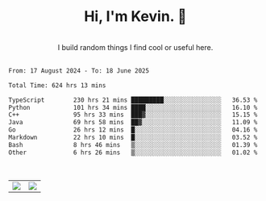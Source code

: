 <!--
**kevin-pek/kevin-pek** is a ✨ _special_ ✨ repository because its `README.md` (this file) appears on your GitHub profile.

Here are some ideas to get you started:

- 🔭 I’m currently working on ...
- 🌱 I’m currently learning ...
- 👯 I’m looking to collaborate on ...
- 🤔 I’m looking for help with ...
- 💬 Ask me about ...
- 📫 How to reach me: ...
- 😄 Pronouns: ...
- ⚡ Fun fact: ...
-->
<div align="center">
  <h1>Hi, I'm Kevin. 👋</h1>
  <br />
  I build random things I find cool or useful here.
</div>
<br />
<!--START_SECTION:waka-->

```txt
From: 17 August 2024 - To: 18 June 2025

Total Time: 624 hrs 13 mins

TypeScript        230 hrs 21 mins █████████░░░░░░░░░░░░░░░░   36.53 %
Python            101 hrs 34 mins ████░░░░░░░░░░░░░░░░░░░░░   16.10 %
C++               95 hrs 33 mins  ███▓░░░░░░░░░░░░░░░░░░░░░   15.15 %
Java              69 hrs 58 mins  ██▓░░░░░░░░░░░░░░░░░░░░░░   11.09 %
Go                26 hrs 12 mins  █░░░░░░░░░░░░░░░░░░░░░░░░   04.16 %
Markdown          22 hrs 10 mins  █░░░░░░░░░░░░░░░░░░░░░░░░   03.52 %
Bash              8 hrs 46 mins   ▒░░░░░░░░░░░░░░░░░░░░░░░░   01.39 %
Other             6 hrs 26 mins   ▒░░░░░░░░░░░░░░░░░░░░░░░░   01.02 %
```

<!--END_SECTION:waka-->
<br />
<table width="100%">
  <tr>
    <td align="left" width="50%">
      <img src="https://github-readme-stats-kevin-pek.vercel.app/api?username=kevin-pek&include_all_commits=true&count_private=true&theme=rose_pine" />
    </td>
    <td align="right" width="50%">
      <img src="https://github-readme-stats-kevin-pek.vercel.app/api/top-langs?username=kevin-pek&langs_count=10&hide_progress=true&theme=rose_pine" />
    </td>
  </tr>
</table>
